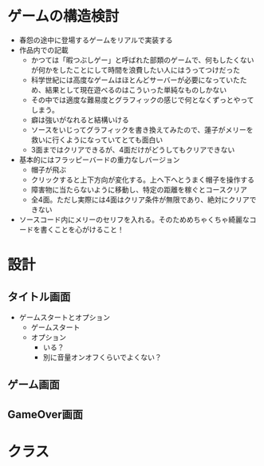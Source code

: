 # ゲームの構造検討
- 春怨の途中に登場するゲームをリアルで実装する
- 作品内での記載
  - かつては「暇つぶしゲー」と呼ばれた部類のゲームで、何もしたくないが何かをしたことにして時間を浪費したい人にはうってつけだった
  - 科学世紀には高度なゲームはほとんどサーバーが必要になっていたため、結果として現在遊べるのはこういった単純なものしかない
  - その中では適度な難易度とグラフィックの感じで何となくずっとやってしまう。
  - 癖は強いがなれると結構いける
  - ソースをいじってグラフィックを書き換えてみたので、蓮子がメリーを救いに行くようになっていてとても面白い
  - 3面まではクリアできるが、4面だけがどうしてもクリアできない
- 基本的にはフラッピーバードの重力なしバージョン
  - 帽子が飛ぶ
  - クリックすると上下方向が変化する。上へ下へとうまく帽子を操作する
  - 障害物に当たらないように移動し、特定の距離を稼ぐとコースクリア
  - 全4面。ただし実際には4面はクリア条件が無限であり、絶対にクリアできない
- ソースコード内にメリーのセリフを入れる。そのためめちゃくちゃ綺麗なコードを書くことを心がけること！


# 設計
## タイトル画面
- ゲームスタートとオプション
  - ゲームスタート
  - オプション
    - いる？
    - 別に音量オンオフくらいでよくない？
## ゲーム画面
## GameOver画面




# クラス